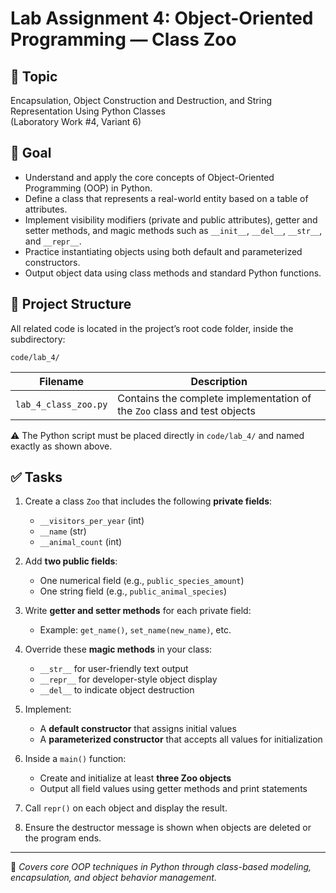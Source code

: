 # Lab Assignment 4: Object-Oriented Programming — Class Zoo

## 🎯 Topic

Encapsulation, Object Construction and Destruction, and String Representation Using Python Classes  
(Laboratory Work #4, Variant 6)

## 📌 Goal

- Understand and apply the core concepts of Object-Oriented Programming (OOP) in Python.
- Define a class that represents a real-world entity based on a table of attributes.
- Implement visibility modifiers (private and public attributes), getter and setter methods, and magic methods such as `__init__`, `__del__`, `__str__`, and `__repr__`.
- Practice instantiating objects using both default and parameterized constructors.
- Output object data using class methods and standard Python functions.

## 📂 Project Structure

All related code is located in the project’s root code folder, inside the subdirectory:

```
code/lab_4/
```

<table>
  <thead>
    <tr>
      <th>Filename</th>
      <th>Description</th>
    </tr>
  </thead>
  <tbody>
    <tr>
      <td><code>lab_4_class_zoo.py</code></td>
      <td>Contains the complete implementation of the <code>Zoo</code> class and test objects</td>
    </tr>
  </tbody>
</table>

⚠️ The Python script must be placed directly in `code/lab_4/` and named exactly as shown above.

## ✅ Tasks

1. Create a class `Zoo` that includes the following **private fields**:
   - `__visitors_per_year` (int)
   - `__name` (str)
   - `__animal_count` (int)

2. Add **two public fields**:
   - One numerical field (e.g., `public_species_amount`)
   - One string field (e.g., `public_animal_species`)

3. Write **getter and setter methods** for each private field:
   - Example: `get_name()`, `set_name(new_name)`, etc.

4. Override these **magic methods** in your class:
   - `__str__` for user-friendly text output
   - `__repr__` for developer-style object display
   - `__del__` to indicate object destruction

5. Implement:
   - A **default constructor** that assigns initial values
   - A **parameterized constructor** that accepts all values for initialization

6. Inside a `main()` function:
   - Create and initialize at least **three Zoo objects**
   - Output all field values using getter methods and print statements

7. Call `repr()` on each object and display the result.
8. Ensure the destructor message is shown when objects are deleted or the program ends.

---

📎 *Covers core OOP techniques in Python through class-based modeling, encapsulation, and object behavior management.*
